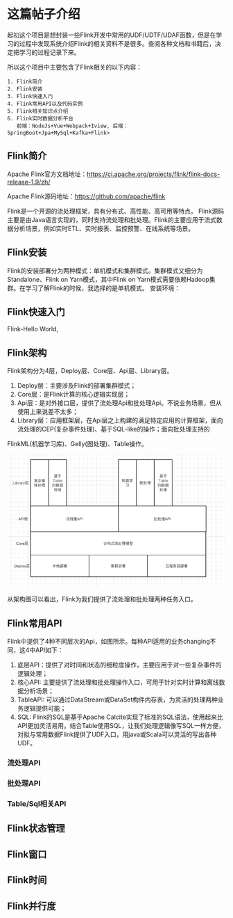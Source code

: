 # 这篇帖子介绍
起初这个项目是想封装一些Flink开发中常用的UDF/UDTF/UDAF函数，但是在学习的过程中发现系统介绍Flink的相关资料不是很多。查阅各种文档和书籍后，决定把学习的过程记录下来。

所以这个项目中主要包含了Flink相关的以下内容：

	1. Flink简介
	2. Flink安装
	3. Flink快速入门
	4. Flink常用API以及代码实例
	5. Flink相关知识点介绍
	6. Flink实时数据分析平台 
	   前端：NodeJs+Vue+Webpack+Iview, 后端：SpringBoot+Jpa+MySql+Kafka+Flink>

## Flink简介

Apache Flink官方文档地址：https://ci.apache.org/projects/flink/flink-docs-release-1.9/zh/

Apache Flink源码地址：https://github.com/apache/flink

Flink是一个开源的流处理框架，具有分布式、高性能、高可用等特点。
Flink源码主要是由Java语言实现的，同时支持流处理和批处理。Flink的主要应用于流式数据分析场景，例如实时ETL、实时报表、监控预警、在线系统等场景。

## Flink安装
Flink的安装部署分为两种模式：单机模式和集群模式。集群模式又细分为Standalone、Flink on Yarn模式，其中Flink on Yarn模式需要依赖Hadoop集群。在学习了解Flink的时候，我选择的是单机模式。
安装环境：

## Flink快速入门
Flink-Hello World,

## Flink架构
Flink架构分为4层，Deploy层、Core层、Api层、Library层。

 1. Deploy层：主要涉及Flink的部署集群模式；
 2. Core层：是Flink计算的核心逻辑实现层；
 3. Api层：是对外接口层，提供了流处理Api和批处理Api。不说业务场景，但从使用上来说差不太多；
 4. Library层：应用框架层，在Api层之上构建的满足特定应用的计算框架，面向流处理的CEP(复杂事件处理)、基于SQL-like的操作；面向批处理支持的

FlinkML(机器学习库)、Gelly(图处理)、Table操作。

![Flink架构图](./images/flink-framework-pic.jpeg)

从架构图可以看出，Flink为我们提供了流处理和批处理两种任务入口。

## Flink常用API
Flink中提供了4种不同层次的Api，如图所示。每种API适用的业务changing不同，这4中API如下：

 1. 底层API：提供了对时间和状态的细粒度操作，主要应用于对一些复杂事件的逻辑处理；
 2. 核心API: 主要提供了流处理和批处理操作入口，可用于针对实时计算和离线数据分析场景；
 3. TableAPI: 可以通过DataStream或DataSet构件内存表，为灵活的处理两种业务逻辑提供可能；
 4. SQL: Flink的SQL是基于Apache Calcite实现了标准的SQL语法，使用起来比API更加灵活易用。结合Table使用SQL，让我们处理逻辑像写SQL一样方便，对拟与常用数据Flink提供了UDF入口，用java或Scala可以灵活的写出各种UDF。

### 流处理API
### 批处理API
### Table/Sql相关API

## Flink状态管理

## Flink窗口

## Flink时间

## Flink并行度
